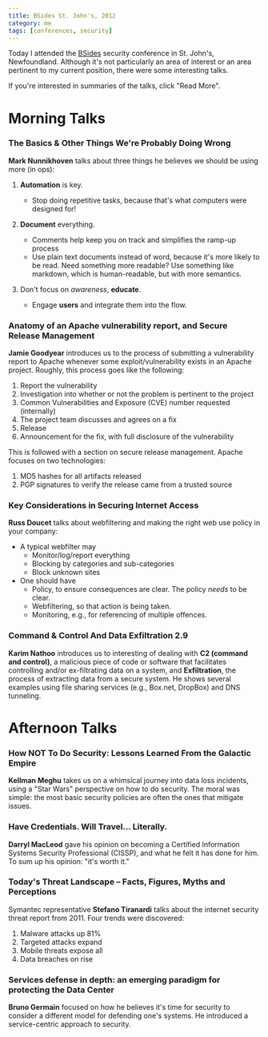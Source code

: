 ```yaml
---
title: BSides St. John's, 2012
category: me
tags: [conferences, security]
---
```


Today I attended the [BSides](https://www.securitybsides.com/w/page/51753351/BSidesStJohns2012)
security conference in St. John's, Newfoundland. Although it's not particularly an area of interest
or an area pertinent to my current position, there were some interesting talks.

If you're interested in summaries of the talks, click "Read More".

# Morning Talks

### The Basics & Other Things We're Probably Doing Wrong

**Mark Nunnikhoven** talks about three things he believes we should be using more (in ops):

1. **Automation** is key.

   - Stop doing repetitive tasks, because that's what computers were designed for!

2. **Document** everything.

   - Comments help keep you on track and simplifies the ramp-up process
   - Use plain text documents instead of word, because it's more likely to be read. Need something
     more readable? Use something like markdown, which is human-readable, but with more semantics.

3. Don't focus on _awareness_, **educate**.

   - Engage **users** and integrate them into the flow.

### Anatomy of an Apache vulnerability report, and Secure Release Management

**Jamie Goodyear** introduces us to the process of submitting a vulnerability report to Apache
whenever some exploit/vulnerability exists in an Apache project. Roughly, this process goes like the
following:

1. Report the vulnerability
2. Investigation into whether or not the problem is pertinent to the project
3. Common Vulnerabilities and Exposure (CVE) number requested (internally)
4. The project team discusses and agrees on a fix
5. Release
6. Announcement for the fix, with full disclosure of the vulnerability

This is followed with a section on secure release management. Apache focuses on two technologies:

1. MD5 hashes for all artifacts released
2. PGP signatures to verify the release came from a trusted source

### Key Considerations in Securing Internet Access

**Russ Doucet** talks about webfiltering and making the right web use policy in your company:

- A typical webfilter may
  - Monitor/log/report everything
  - Blocking by categories and sub-categories
  - Block unknown sites
- One should have
  - Policy, to ensure consequences are clear. The policy _needs_ to be clear.
  - Webfiltering, so that action is being taken.
  - Monitoring, e.g., for referencing of multiple offences.

### Command & Control And Data Exfiltration 2.9

**Karim Nathoo** introduces us to interesting of dealing with **C2 (command and control)**, a
malicious piece of code or software that facilitates controlling and/or ex-filtrating data on a
system, and **Exfiltration**, the process of extracting data from a secure system. He shows several
examples using file sharing services (e.g., Box.net, DropBox) and DNS tunneling.

# Afternoon Talks

### How NOT To Do Security: Lessons Learned From the Galactic Empire

**Kellman Meghu** takes us on a whimsical journey into data loss incidents, using a "Star Wars"
perspective on how to do security. The moral was simple: the most basic security policies are often
the ones that mitigate issues.

### Have Credentials. Will Travel... Literally.

**Darryl MacLeod** gave his opinion on becoming a Certified Information Systems Security
Professional (CISSP), and what he felt it has done for him. To sum up his opinion: "it's worth it."

### Today's Threat Landscape – Facts, Figures, Myths and Perceptions

Symantec representative **Stefano Tiranardi** talks about the internet security threat report
from 2011. Four trends were discovered:

1. Malware attacks up 81%
2. Targeted attacks expand
3. Mobile threats expose all
4. Data breaches on rise

### Services defense in depth: an emerging paradigm for protecting the Data Center

**Bruno Germain** focused on how he believes it's time for security to consider a different model
for defending one's systems. He introduced a service-centric approach to security.
